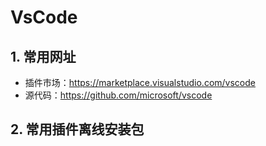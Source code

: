 # VsCode

## 1. 常用网址

+ 插件市场：https://marketplace.visualstudio.com/vscode
+ 源代码：https://github.com/microsoft/vscode

## 2. 常用插件离线安装包


